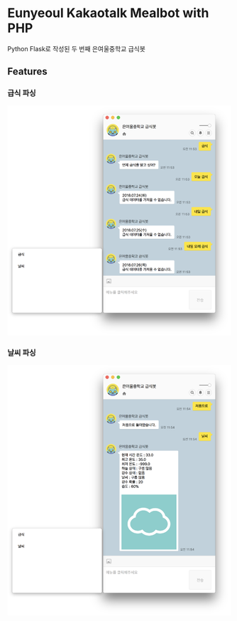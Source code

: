 # Eunyeoul Kakaotalk Mealbot with PHP

Python Flask로 작성된 두 번째 은여울중학교 급식봇 

## Features

### 급식 파싱
![screenshot - parse school meal infomation](./screenshots/meal.png)

### 날씨 파싱
![screenshot - parse weather infomation](./screenshots/weather.png)

